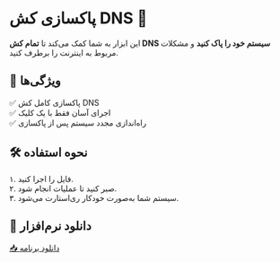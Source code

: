 # پاکسازی کش DNS 🚀

این ابزار به شما کمک می‌کند تا **تمام کش DNS سیستم خود را پاک کنید** و مشکلات مربوط به اینترنت را برطرف کنید.  

## 🎯 ویژگی‌ها  
✅ پاکسازی کامل کش DNS  
✅ اجرای آسان فقط با یک کلیک  
✅ راه‌اندازی مجدد سیستم پس از پاکسازی  

## 🛠 نحوه استفاده  
۱. فایل را اجرا کنید.  
۲. صبر کنید تا عملیات انجام شود.  
۳. سیستم شما به‌صورت خودکار ری‌استارت می‌شود.  

## 🔗 دانلود نرم‌افزار  
[📥 دانلود برنامه](https://github.com/PG-Lord/Clear-All-Dns-Cash/archive/refs/heads/master.zip)  
